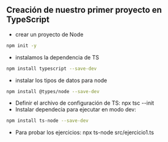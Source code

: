 ## Creación de nuestro primer proyecto en TypeScript

- crear un proyecto de Node

```bash
npm init -y
````

- instalamos la dependencia de TS

```bash
npm install typescript --save-dev
``` 

- instalar los tipos de datos para node

```bash
npm install @types/node --save-dev
``` 

- Definir el archivo de configuración de TS: npx tsc --init
- Instalar dependecia para ejecutar en modo dev:

```bash
npm install ts-node --save-dev
``` 

 - Para probar los ejercicios: npx ts-node src/ejercicio1.ts